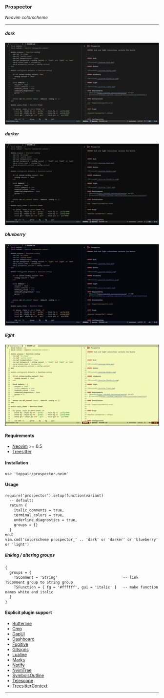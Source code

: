 ### Prospector

*Neovim colorscheme*

---

##### dark

![Preview](./preview_dark.png)

##### darker

![Preview](./preview_darker.png)

##### blueberry

![Preview](./preview_blueberry.png)

##### light

![Preview](./preview_light.png)

#### Requirements
- [Neovim](https://github.com/neovim/neovim) >= 0.5
- [Treesitter](https://github.com/nvim-treesitter/nvim-treesitter)

#### Installation
```
use 'toppair/prospector.nvim'
```

#### Usage
```
require('prospector').setup(function(variant)
  -- default:
  return {
    italic_comments = true,
    terminal_colors = true,
    underline_diagnostics = true,
    groups = {}
  }
end)
vim.cmd('colorscheme prospector_' .. 'dark' or 'darker' or 'blueberry' or 'light')
```

##### linking / altering groups
```
{
  groups = {
    TSComment = 'String'                              -- link TSComment group to String group
    TSFunction = { fg = '#ffffff', gui = 'italic' }   -- make function names white and italic
  }
}
```

#### Explicit plugin support
- [Bufferline](https://github.com/akinsho/bufferline.nvim)
- [Cmp](https://github.com/hrsh7th/nvim-cmp)
- [DapUI](https://github.com/rcarriga/nvim-dap-ui)
- [Dashboard](https://github.com/glepnir/dashboard-nvim)
- [Fugitive](https://github.com/tpope/vim-fugitive)
- [Gitsigns](https://github.com/lewis6991/gitsigns.nvim)
- [Lualine](https://github.com/hoob3rt/lualine.nvim)
- [Marks](https://github.com/chentau/marks.nvim)
- [Notify](https://github.com/rcarriga/nvim-notify)
- [NvimTree](https://github.com/kyazdani42/nvim-tree.lua)
- [SymbolsOutline](https://github.com/simrat39/symbols-outline.nvim)
- [Telescope](https://github.com/nvim-telescope/telescope.nvim)
- [TreesitterContext](https://github.com/romgrk/nvim-treesitter-context)

---
